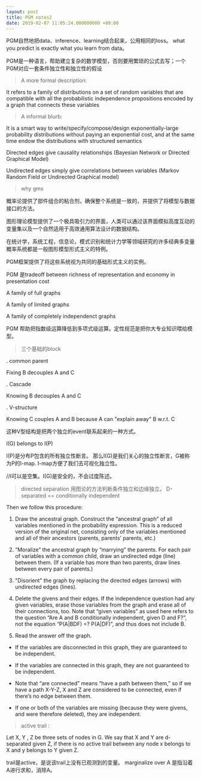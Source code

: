 ```yaml
---
layout: post
title: PGM notes2
date: 2019-02-07 11:05:24.000000000 +09:00
---
```

PGM自然地把data、inference、learning结合起来，公用相同的loss。  what you predict is exactly what you learn from data。

PGM是一种语言，帮助建立复杂的数学模型，否则要用繁琐的公式去写；一个PGM对应一套条件独立性和独立性的假设

> A more formal description:

It refers to a family of distributions on a set of random variables that are compatible with all the probabilistic independence propositions encoded by a graph that connects these variables

> A informal blurb:

It is a smart way to write/specify/compose/design exponentially-large probability distributions without paying an exponential cost, and at the same time endow the distributions with structured semantics

Directed edges give causality relationships (Bayesian Network or Directed Graphical Model)

Undirected edges simply give correlations between variables (Markov Random Field or Undirected Graphical model)

> why gms

概率论提供了部件组合的粘合剂，确保整个系统是一致的，并提供了将模型与数据接口的方法。

图形理论模型提供了一个极具吸引力的界面，人类可以通过该界面模拟高度互动的变量集以及一个自然适用于高效通用算法设计的数据结构。

在统计学，系统工程，信息论，模式识别和统计力学等领域研究的许多经典多变量概率系统都是一般图形模型形式主义的特例。

PGM框架提供了将这些系统视为共同的基础形式主义的实例。

PGM 是tradeoff between richness of representation and economy in presentation cost

A family of full graphs 

A family of limited graphs

A family of completely independenct graphs

PGM 帮助把指数级运算降低到多项式级运算。定性规范是把你大专业知识喂给模型。

> 三个基础的block    

. common parent

Fixing B decouples A and C

. Cascade

Knowing B decouples A and C

. V-structure

Knowing C couples A and B because A can "explain away" B w.r.t. C 

这种V型结构是把两个独立的event联系起来的一种方式。

I(G) belongs to I(P)

I(P)是分布P包含的所有独立性断言。 那么I(G)是我们关心的独立性断言，G被称为P的I-map. I-map方便了我们去可视化独立性。

//I可以是空集。I(G)是安全的，不会过度陈述。

> directed separation 用图论的方法判断条件独立和边缘独立。 D-separated == conditionally independent

Then we follow this procedure:

1. Draw the ancestral graph.
Construct the “ancestral graph” of all variables mentioned in the probability expression. This is a reduced version of the original net, consisting only of the variables mentioned and all of their ancestors (parents, parents’ parents, etc.)

2. “Moralize” the ancestral graph by “marrying” the parents.
For each pair of variables with a common child, draw an undirected edge (line) between them. (If a variable has more than two parents, draw lines between every pair of parents.)

3. "Disorient" the graph by replacing the directed edges (arrows) with undirected edges (lines).

4. Delete the givens and their edges.
If the independence question had any given variables, erase those variables from the graph and erase all of their connections, too. Note that “given variables” as used here refers to the question “Are A and B conditionally independent, given D and F?”, not the equation “P(A|BDF) =? P(A|DF)”, and thus does not include B.

5. Read the answer off the graph.

- If the variables are disconnected in this graph, they are guaranteed to be independent.

- If the variables are connected in this graph, they are not guaranteed to be independent.

- Note that “are connected” means “have a path between them,” so if we have a path X-Y-Z,
X and Z are considered to be connected, even if there’s no edge between them.

- If one or both of the variables are missing (because they were givens, and were
therefore deleted), they are independent.

> active trail : 

 Let X, Y , Z be three sets of nodes in G. We say that X and Y are d-separated given Z, if there is no active trail between any node x belongs to X and y belongs to Y given Z.

trail是active，是说该trail上没有已观测到的变量。
marginalize over A 是指沿着A进行求和，消除A。






